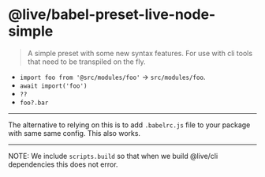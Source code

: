 # @live/babel-preset-live-node-simple

> A simple preset with some new syntax features. For use with cli tools that need to be transpiled on the fly.

- `import foo from '@src/modules/foo'` -> `src/modules/foo`.
- `await import('foo')`
- `??`
- `foo?.bar`

---

The alternative to relying on this is to add `.babelrc.js` file to your package with same same config. This also works.

---

NOTE: We include `scripts.build` so that when we build @live/cli dependencies this does not error.

